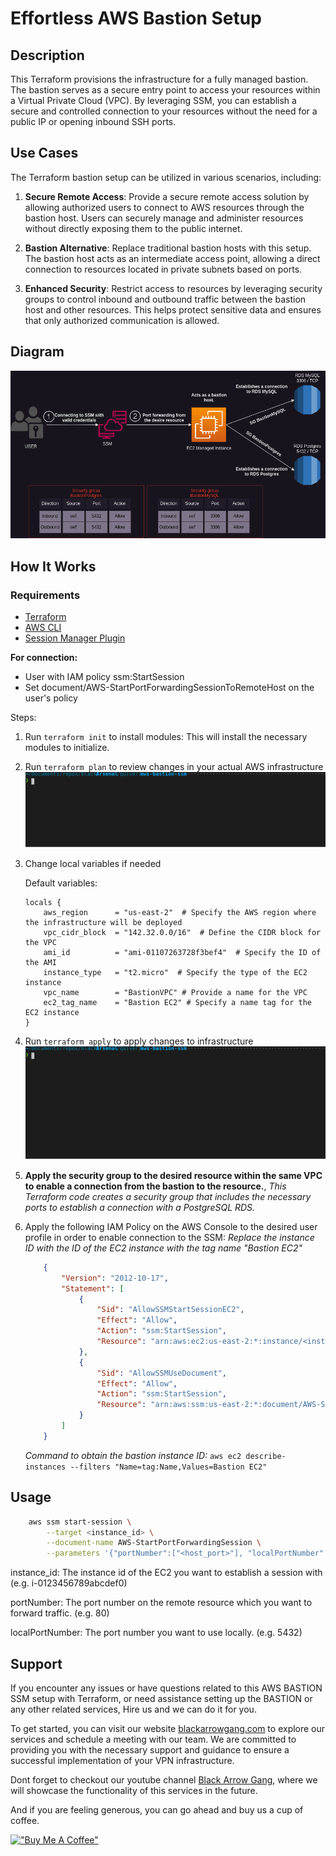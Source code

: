 # **Effortless AWS Bastion Setup**

## **Description**
This Terraform provisions the infrastructure for a fully managed bastion. The bastion serves as a secure entry point to access your resources within a Virtual Private Cloud (VPC). By leveraging SSM, you can establish a secure and controlled connection to your resources without the need for a public IP or opening inbound SSH ports.

## **Use Cases**
The Terraform bastion setup can be utilized in various scenarios, including:

1. **Secure Remote Access**: Provide a secure remote access solution by allowing authorized users to connect to AWS resources through the bastion host. Users can securely manage and administer resources without directly exposing them to the public internet.

2. **Bastion Alternative**: Replace traditional bastion hosts with this setup. The bastion host acts as an intermediate access point, allowing a direct connection to resources located in private subnets based on ports.

3. **Enhanced Security**: Restrict access to resources by leveraging security groups to control inbound and outbound traffic between the bastion host and other resources. This helps protect sensitive data and ensures that only authorized communication is allowed.

## **Diagram**
![Bastion Diagram](./diagrams/bastion-diagram.png)

## **How It Works**

### **Requirements**
- [Terraform](https://developer.hashicorp.com/terraform/tutorials/aws-get-started/install-cli)
- [AWS CLI](https://github.com/aws/aws-cli)
- [Session Manager Plugin](https://docs.aws.amazon.com/systems-manager/latest/userguide/session-manager-working-with-install-plugin.html)

**For connection:**
- User with IAM policy ssm:StartSession
- Set document/AWS-StartPortForwardingSessionToRemoteHost on the user's policy

Steps: 
1. Run `terraform init` to install modules: This will install the necessary modules to initialize.

2. Run `terraform plan` to review changes in your actual AWS infrastructure ![terraform plan command](../aws-bastion-ssm/diagrams/terraform_plan.svg)

3. Change local variables if needed
   
    Default variables: 

    ```
    locals {
        aws_region      = "us-east-2"  # Specify the AWS region where the infrastructure will be deployed
        vpc_cidr_block  = "142.32.0.0/16"  # Define the CIDR block for the VPC
        ami_id          = "ami-01107263728f3bef4"  # Specify the ID of the AMI
        instance_type   = "t2.micro"  # Specify the type of the EC2 instance
        vpc_name        = "BastionVPC" # Provide a name for the VPC
        ec2_tag_name    = "Bastion EC2" # Specify a name tag for the EC2 instance
    }
    ```

4. Run `terraform apply` to apply changes to infrastructure ![terraform apply command](../aws-bastion-ssm/diagrams/terraform_apply.svg)

5. **Apply the security group to the desired resource within the same VPC to enable a connection from the bastion to the resource.**, *This Terraform code creates a security group that includes the necessary ports to establish a connection with a PostgreSQL RDS.* 

6. Apply the following IAM Policy on the AWS Console to the desired user profile in order to enable connection to the SSM:
    *Replace the instance ID with the ID of the EC2 instance with the tag name "Bastion EC2"*

    ```json
        {
            "Version": "2012-10-17",
            "Statement": [
                {
                    "Sid": "AllowSSMStartSessionEC2",
                    "Effect": "Allow",
                    "Action": "ssm:StartSession",
                    "Resource": "arn:aws:ec2:us-east-2:*:instance/<instance_id>"
                },
                {
                    "Sid": "AllowSSMUseDocument",
                    "Effect": "Allow",
                    "Action": "ssm:StartSession",
                    "Resource": "arn:aws:ssm:us-east-2:*:document/AWS-StartPortForwardingSession"
                }
            ]
        }
    ```
    *Command to obtain the bastion instance ID:*
`aws ec2 describe-instances --filters "Name=tag:Name,Values=Bastion EC2"`

## Usage
```bash
    aws ssm start-session \
        --target <instance_id> \
        --document-name AWS-StartPortForwardingSession \
        --parameters '{"portNumber":["<host_port>"], "localPortNumber":["<machine_port>"]}'
```

instance_id: The instance id of the EC2 you want to establish a session with (e.g. i-0123456789abcdef0)

portNumber: The port number on the remote resource which you want to forward traffic. (e.g. 80)

localPortNumber: The port number you want to use locally. (e.g. 5432)

## Support
If you encounter any issues or have questions related to this AWS BASTION SSM setup with Terraform, or need assistance setting up the BASTION or any other related services, Hire us and we can do it for you.

To get started, you can visit our website [blackarrowgang.com](https://blackarrowgang.com) to explore our services and schedule a meeting with our team. We are committed to providing you with the necessary support and guidance to ensure a successful implementation of your VPN infrastructure.

Dont forget to checkout our youtube channel [Black Arrow Gang](https://www.youtube.com/@blackarrowgang3373), where we will showcase the functionality of this services in the future. 

And if you are feeling generous, you can go ahead and buy us a cup of coffee.

[!["Buy Me A Coffee"](https://www.buymeacoffee.com/assets/img/custom_images/orange_img.png)](https://blackarrowgang.com)